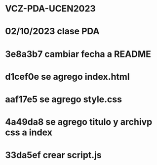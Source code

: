 # VCZ-PDA-UCEN2023

# 02/10/2023 clase PDA
# 3e8a3b7 cambiar fecha a README
# d1cef0e se agrego index.html
# aaf17e5 se agrego style.css
# 4a49da8 se agrego titulo y archivp css a index
# 33da5ef crear script.js